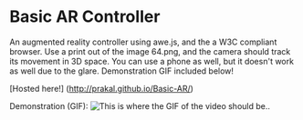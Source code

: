 Basic AR Controller
========

An augmented reality controller using awe.js, and the a W3C compliant browser. Use a print out of the image 64.png, and the camera should track its movement in 3D space. You can use a phone as well, but it doesn't work as well due to the glare. Demonstration GIF included below!

[Hosted here!] (http://prakal.github.io/Basic-AR/)

Demonstration (GIF): 
![This is where the GIF of the video should be..](https://github.com/prakal/Basic-AR/blob/gh-pages/demonstration.gif "demonstration.gif")
